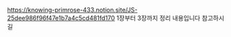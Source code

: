https://knowing-primrose-433.notion.site/JS-25dee986f96f47e1b7a4c5cd481fd170
1장부터 3장까지 정리 내용입니다 참고하시길